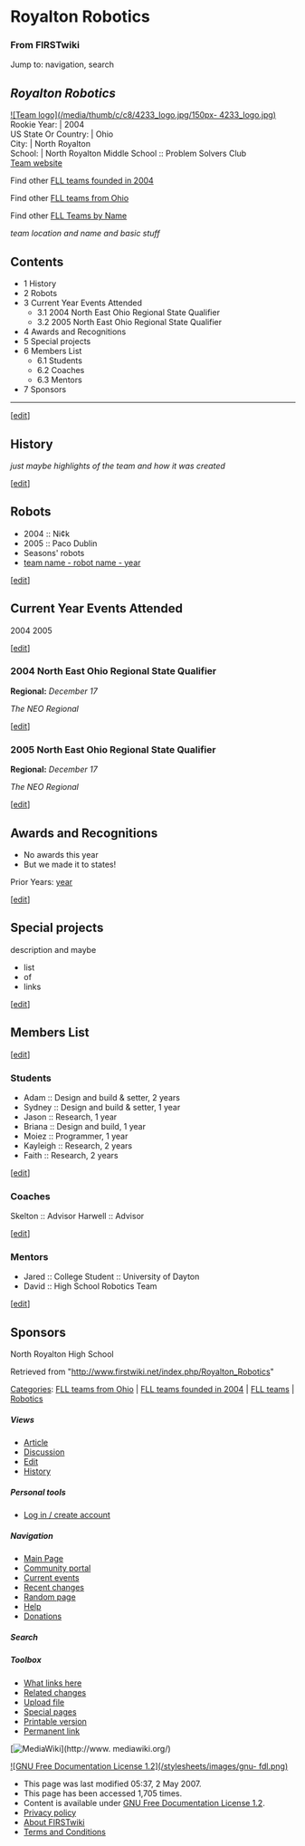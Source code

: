 # Royalton Robotics

### From FIRSTwiki

Jump to: navigation, search

_Royalton Robotics_  
---  
[![Team logo](/media/thumb/c/c8/4233_logo.jpg/150px-
4233_logo.jpg)](/index.php/Image:4233_logo.jpg "Team logo" )  
Rookie Year: | 2004  
US State Or Country: | Ohio  
City: | North Royalton  
School: | North Royalton Middle School :: Problem Solvers Club  
[Team website](http://www.northroyaltonsd.org/external/nrms/legorobot/
"http://www.northroyaltonsd.org/external/nrms/legorobot/" )  
  
Find other [FLL teams founded in
2004](/index.php/Category:FLL_teams_founded_in_2004 "Category:FLL teams
founded in 2004" )

Find other [FLL teams from Ohio](/index.php/Category:FLL_teams_from_Ohio
"Category:FLL teams from Ohio" )

Find other [FLL Teams by Name](/index.php/Category:FLL_teams "Category:FLL
teams" )

  

_team location and name and basic stuff_

## Contents

  * 1 History
  * 2 Robots
  * 3 Current Year Events Attended
    * 3.1 2004 North East Ohio Regional State Qualifier
    * 3.2 2005 North East Ohio Regional State Qualifier
  * 4 Awards and Recognitions
  * 5 Special projects
  * 6 Members List
    * 6.1 Students
    * 6.2 Coaches
    * 6.3 Mentors
  * 7 Sponsors  
---  
  
[[edit](/index.php?title=Royalton_Robotics&action=edit&section=1 "Edit
section: History" )]

## History

_just maybe highlights of the team and how it was created_

[[edit](/index.php?title=Royalton_Robotics&action=edit&section=2 "Edit
section: Robots" )]

## Robots

  * 2004 :: Ni¢k 
  * 2005 :: Paco Dublin 
  * Seasons' robots 
  * [team name - robot name - year](/index.php?title=FIRSTwiki:FLL_robot_page_format&action=edit "FIRSTwiki:FLL robot page format" )

[[edit](/index.php?title=Royalton_Robotics&action=edit&section=3 "Edit
section: Current Year Events Attended" )]

## Current Year Events Attended

2004 2005

[[edit](/index.php?title=Royalton_Robotics&action=edit&section=4 "Edit
section: 2004 North East Ohio Regional State Qualifier" )]

### 2004 North East Ohio Regional State Qualifier

**Regional:** _December 17_

_The NEO Regional_

[[edit](/index.php?title=Royalton_Robotics&action=edit&section=5 "Edit
section: 2005 North East Ohio Regional State Qualifier" )]

### 2005 North East Ohio Regional State Qualifier

**Regional:** _December 17_

_The NEO Regional_

  

[[edit](/index.php?title=Royalton_Robotics&action=edit&section=6 "Edit
section: Awards and Recognitions" )]

## Awards and Recognitions

  * No awards this year 
  * But we made it to states! 

Prior Years: [year](/index.php/FIRSTwiki:FLL_yearly_team_page_format
"FIRSTwiki:FLL yearly team page format" )

[[edit](/index.php?title=Royalton_Robotics&action=edit&section=7 "Edit
section: Special projects" )]

## Special projects

description and maybe

  * list 
  * of 
  * links 

[[edit](/index.php?title=Royalton_Robotics&action=edit&section=8 "Edit
section: Members List" )]

## Members List

[[edit](/index.php?title=Royalton_Robotics&action=edit&section=9 "Edit
section: Students" )]

### Students

  * Adam :: Design and build &amp; setter, 2 years 
  * Sydney :: Design and build &amp; setter, 1 year 
  * Jason :: Research, 1 year 
  * Briana :: Design and build, 1 year 
  * Moiez :: Programmer, 1 year 
  * Kayleigh :: Research, 2 years 
  * Faith :: Research, 2 years 

[[edit](/index.php?title=Royalton_Robotics&action=edit&section=10 "Edit
section: Coaches" )]

### Coaches

Skelton :: Advisor Harwell :: Advisor

[[edit](/index.php?title=Royalton_Robotics&action=edit&section=11 "Edit
section: Mentors" )]

### Mentors

  * Jared :: College Student :: University of Dayton 
  * David :: High School Robotics Team 

[[edit](/index.php?title=Royalton_Robotics&action=edit&section=12 "Edit
section: Sponsors" )]

## Sponsors

North Royalton High School

Retrieved from "<http://www.firstwiki.net/index.php/Royalton_Robotics>"

[Categories](/index.php?title=Special:Categories&article=Royalton_Robotics
"Special:Categories" ): [FLL teams from
Ohio](/index.php/Category:FLL_teams_from_Ohio "Category:FLL teams from Ohio" )
| [FLL teams founded in 2004](/index.php/Category:FLL_teams_founded_in_2004
"Category:FLL teams founded in 2004" ) | [FLL
teams](/index.php/Category:FLL_teams "Category:FLL teams" ) |
[Robotics](/index.php/Category:Robotics "Category:Robotics" )

##### Views

  * [Article](/index.php/Royalton_Robotics)
  * [Discussion](/index.php?title=Talk:Royalton_Robotics&action=edit)
  * [Edit](/index.php?title=Royalton_Robotics&action=edit)
  * [History](/index.php?title=Royalton_Robotics&action=history)

##### Personal tools

  * [Log in / create account](/index.php?title=Special:Userlogin&returnto=Royalton_Robotics)

[](/index.php/Main_Page "Main Page" )

##### Navigation

  * [Main Page](/index.php/Main_Page)
  * [Community portal](/index.php/FIRSTwiki:Community_portal)
  * [Current events](/index.php/Current_events)
  * [Recent changes](/index.php/Special:Recentchanges)
  * [Random page](/index.php/Special:Random)
  * [Help](/index.php/Help:Contents)
  * [Donations](/index.php/FIRSTwiki:Site_support)

##### Search



##### Toolbox

  * [What links here](/index.php/Special:Whatlinkshere/Royalton_Robotics)
  * [Related changes](/index.php/Special:Recentchangeslinked/Royalton_Robotics)
  * [Upload file](/index.php/Special:Upload)
  * [Special pages](/index.php/Special:Specialpages)
  * [Printable version](/index.php?title=Royalton_Robotics&printable=yes)
  * [Permanent link](/index.php?title=Royalton_Robotics&oldid=60015)

[![MediaWiki](/skins/common/images/poweredby_mediawiki_88x31.png)](http://www.
mediawiki.org/)

[![GNU Free Documentation License 1.2](/stylesheets/images/gnu-
fdl.png)](http://www.gnu.org/copyleft/fdl.html)

  * This page was last modified 05:37, 2 May 2007.
  * This page has been accessed 1,705 times.
  * Content is available under [GNU Free Documentation License 1.2](http://www.gnu.org/copyleft/fdl.html "http://www.gnu.org/copyleft/fdl.html" ).
  * [Privacy policy](/index.php/FIRSTwiki:Privacy_policy "FIRSTwiki:Privacy policy" )
  * [About FIRSTwiki](/index.php/FIRSTwiki:About "FIRSTwiki:About" )
  * [Terms and Conditions](/index.php/FIRSTwiki:Terms_and_conditions "FIRSTwiki:Terms and conditions" )

